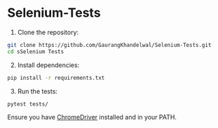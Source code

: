 # Selenium-Tests
1. Clone the repository:
```bash
git clone https://github.com/GaurangKhandelwal/Selenium-Tests.git
cd sSelenium Tests
```

2. Install dependencies:
```bash
pip install -r requirements.txt
```

3. Run the tests:
```bash
pytest tests/
```

Ensure you have [ChromeDriver](https://sites.google.com/chromium.org/driver/) installed and in your PATH.
